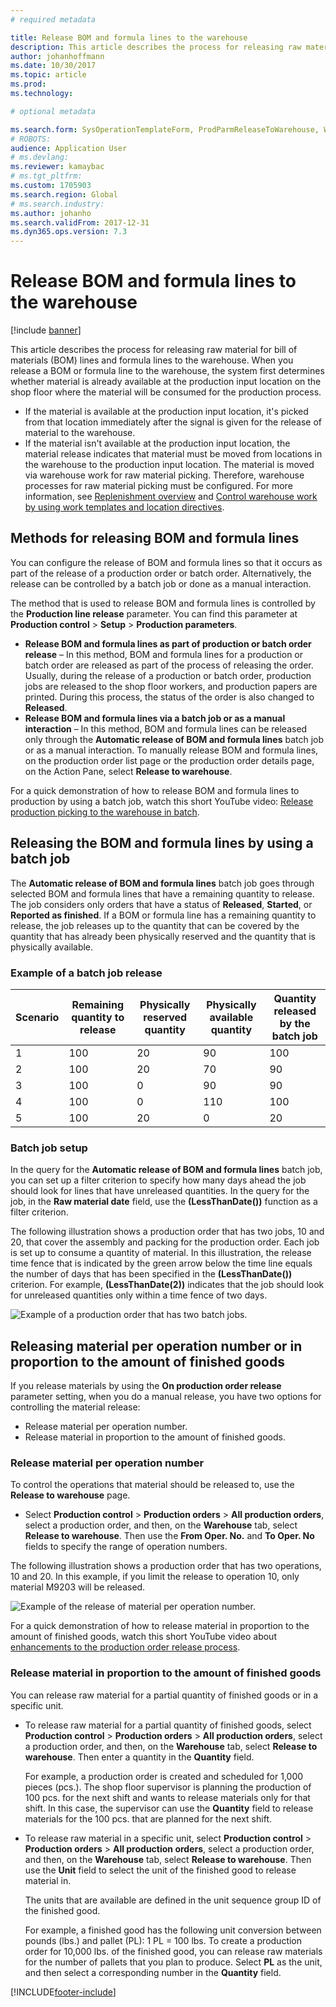 ```yaml
---
# required metadata

title: Release BOM and formula lines to the warehouse
description: This article describes the process for releasing raw material for BOM lines and formula lines to the warehouse.
author: johanhoffmann
ms.date: 10/30/2017
ms.topic: article
ms.prod: 
ms.technology: 

# optional metadata

ms.search.form: SysOperationTemplateForm, ProdParmReleaseToWarehouse, WHSReleaseToWarehouseProdBOM
# ROBOTS: 
audience: Application User
# ms.devlang: 
ms.reviewer: kamaybac
# ms.tgt_pltfrm: 
ms.custom: 1705903
ms.search.region: Global
# ms.search.industry: 
ms.author: johanho
ms.search.validFrom: 2017-12-31
ms.dyn365.ops.version: 7.3
---
```


# Release BOM and formula lines to the warehouse

[!include [banner](../includes/banner.md)]

This article describes the process for releasing raw material for bill of materials (BOM) lines and formula lines to the warehouse. When you release a BOM or formula line to the warehouse, the system first determines whether material is already available at the production input location on the shop floor where the material will be consumed for the production process.

- If the material is available at the production input location, it's picked from that location immediately after the signal is given for the release of material to the warehouse.
- If the material isn't available at the production input location, the material release indicates that material must be moved from locations in the warehouse to the production input location. The material is moved via warehouse work for raw material picking. Therefore, warehouse processes for raw material picking must be configured. For more information, see [Replenishment overview](../warehousing/replenishment.md) and [Control warehouse work by using work templates and location directives](../warehousing/control-warehouse-location-directives.md).

## Methods for releasing BOM and formula lines

You can configure the release of BOM and formula lines so that it occurs as part of the release of a production order or batch order. Alternatively, the release can be controlled by a batch job or done as a manual interaction.

The method that is used to release BOM and formula lines is controlled by the **Production line release** parameter. You can find this parameter at **Production control** \> **Setup** \> **Production parameters**.

- **Release BOM and formula lines as part of production or batch order release** – In this method, BOM and formula lines for a production or batch order are released as part of the process of releasing the order. Usually, during the release of a production or batch order, production jobs are released to the shop floor workers, and production papers are printed. During this process, the status of the order is also changed to **Released**.
- **Release BOM and formula lines via a batch job or as a manual interaction** – In this method, BOM and formula lines can be released only through the **Automatic release of BOM and formula lines** batch job or as a manual interaction. To manually release BOM and formula lines, on the production order list page or the production order details page, on the Action Pane, select **Release to warehouse**.

For a quick demonstration of how to release BOM and formula lines to production by using a batch job, watch this short YouTube video:
[Release production picking to the warehouse in batch](https://www.youtube.com/watch?v=8urAJn50dQ8).

## Releasing the BOM and formula lines by using a batch job

The **Automatic release of BOM and formula lines** batch job goes through selected BOM and formula lines that have a remaining quantity to release. The job considers only orders that have a status of **Released**, **Started**, or **Reported as finished**. If a BOM or formula line has a remaining quantity to release, the job releases up to the quantity that can be covered by the quantity that has already been physically reserved and the quantity that is physically available.

### Example of a batch job release

| Scenario | Remaining quantity to release | Physically reserved quantity | Physically available quantity | Quantity released by the batch job |
|----------|-------------------------------|------------------------------|-------------------------------|------------------------------------|
| 1        | 100                           | 20                           | 90                            | 100                                |
| 2        | 100                           | 20                           | 70                            | 90                                 |
| 3        | 100                           | 0                            | 90                            | 90                                 |
| 4        | 100                           | 0                            | 110                           | 100                                |
| 5        | 100                           | 20                           | 0                             | 20                                 |

### Batch job setup

In the query for the **Automatic release of BOM and formula lines** batch job, you can set up a filter criterion to specify how many days ahead the job should look for lines that have unreleased quantities. In the query for the job, in the **Raw material date** field, use the **(LessThanDate())** function as a filter criterion.

The following illustration shows a production order that has two jobs, 10 and 20, that cover the assembly and packing for the production order. Each job is set up to consume a quantity of material. In this illustration, the release time fence that is indicated by the green arrow below the time line equals the number of days that has been specified in the **(LessThanDate())** criterion. For example, **(LessThanDate(2))** indicates that the job should look for unreleased quantities only within a time fence of two days.

![Example of a production order that has two batch jobs.](media/bach-job-setup.PNG)

## Releasing material per operation number or in proportion to the amount of finished goods

If you release materials by using the **On production order release** parameter setting, when you do a manual release, you have two options for controlling the material release:

- Release material per operation number.
- Release material in proportion to the amount of finished goods.

### Release material per operation number

To control the operations that material should be released to, use the **Release to warehouse** page.

- Select **Production control** \> **Production orders** \> **All production orders**, select a production order, and then, on the **Warehouse** tab, select **Release to warehouse**. Then use the **From Oper. No.** and **To Oper. No** fields to specify the range of operation numbers.

The following illustration shows a production order that has two operations, 10 and 20. In this example, if you limit the release to operation 10, only material M9203 will be released.

![Example of the release of material per operation number.](media/two-operations.PNG)

For a quick demonstration of how to release material in proportion to the amount of finished goods, watch this short YouTube video about 
[enhancements to the production order release process](https://www.youtube.com/watch?v=Rm3ojAz6Zu0).

### Release material in proportion to the amount of finished goods

You can release raw material for a partial quantity of finished goods or in a specific unit.

- To release raw material for a partial quantity of finished goods, select **Production control** \> **Production orders** \> **All production orders**, select a production order, and then, on the **Warehouse** tab, select **Release to warehouse**. Then enter a quantity in the **Quantity** field.

    For example, a production order is created and scheduled for 1,000 pieces (pcs.). The shop floor supervisor is planning the production of 100 pcs. for the next shift and wants to release materials only for that shift. In this case, the supervisor can use the **Quantity** field to release materials for the 100 pcs. that are planned for the next shift.

- To release raw material in a specific unit, select **Production control** \> **Production orders** \> **All production orders**, select a production order, and then, on the **Warehouse** tab, select **Release to warehouse**. Then use the **Unit** field to select the unit of the finished good to release material in.

    The units that are available are defined in the unit sequence group ID of the finished good.

    For example, a finished good has the following unit conversion between pounds (lbs.) and pallet (PL): 1 PL = 100 lbs. To create a production order for 10,000 lbs. of the finished good, you can release raw materials for the number of pallets that you plan to produce. Select **PL** as the unit, and then select a corresponding number in the **Quantity** field.


[!INCLUDE[footer-include](../../includes/footer-banner.md)]